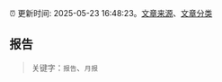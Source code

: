 :alarm_clock: 更新时间: 2025-05-23 16:48:23。[文章来源](/README.md)、[文章分类](/TAGS.md)

## 报告


> 关键字：`报告`、`月报`




